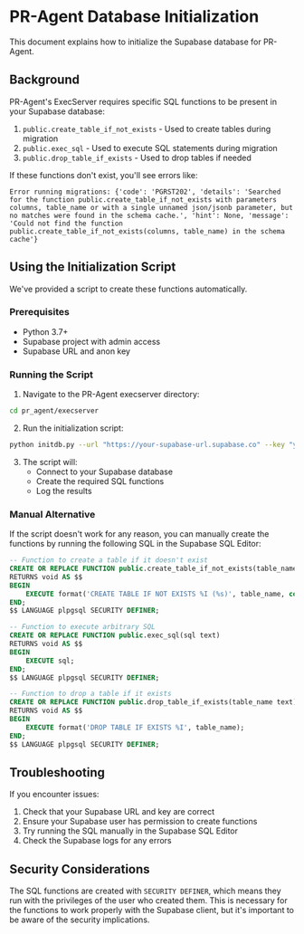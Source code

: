 # PR-Agent Database Initialization

This document explains how to initialize the Supabase database for PR-Agent.

## Background

PR-Agent's ExecServer requires specific SQL functions to be present in your Supabase database:

1. `public.create_table_if_not_exists` - Used to create tables during migration
2. `public.exec_sql` - Used to execute SQL statements during migration
3. `public.drop_table_if_exists` - Used to drop tables if needed

If these functions don't exist, you'll see errors like:

```
Error running migrations: {'code': 'PGRST202', 'details': 'Searched for the function public.create_table_if_not_exists with parameters columns, table_name or with a single unnamed json/jsonb parameter, but no matches were found in the schema cache.', 'hint': None, 'message': 'Could not find the function public.create_table_if_not_exists(columns, table_name) in the schema cache'}
```

## Using the Initialization Script

We've provided a script to create these functions automatically.

### Prerequisites

- Python 3.7+
- Supabase project with admin access
- Supabase URL and anon key

### Running the Script

1. Navigate to the PR-Agent execserver directory:

```bash
cd pr_agent/execserver
```

2. Run the initialization script:

```bash
python initdb.py --url "https://your-supabase-url.supabase.co" --key "your-supabase-anon-key"
```

3. The script will:
   - Connect to your Supabase database
   - Create the required SQL functions
   - Log the results

### Manual Alternative

If the script doesn't work for any reason, you can manually create the functions by running the following SQL in the Supabase SQL Editor:

```sql
-- Function to create a table if it doesn't exist
CREATE OR REPLACE FUNCTION public.create_table_if_not_exists(table_name text, columns text) 
RETURNS void AS $$
BEGIN
    EXECUTE format('CREATE TABLE IF NOT EXISTS %I (%s)', table_name, columns);
END;
$$ LANGUAGE plpgsql SECURITY DEFINER;

-- Function to execute arbitrary SQL
CREATE OR REPLACE FUNCTION public.exec_sql(sql text) 
RETURNS void AS $$
BEGIN
    EXECUTE sql;
END;
$$ LANGUAGE plpgsql SECURITY DEFINER;

-- Function to drop a table if it exists
CREATE OR REPLACE FUNCTION public.drop_table_if_exists(table_name text) 
RETURNS void AS $$
BEGIN
    EXECUTE format('DROP TABLE IF EXISTS %I', table_name);
END;
$$ LANGUAGE plpgsql SECURITY DEFINER;
```

## Troubleshooting

If you encounter issues:

1. Check that your Supabase URL and key are correct
2. Ensure your Supabase user has permission to create functions
3. Try running the SQL manually in the Supabase SQL Editor
4. Check the Supabase logs for any errors

## Security Considerations

The SQL functions are created with `SECURITY DEFINER`, which means they run with the privileges of the user who created them. This is necessary for the functions to work properly with the Supabase client, but it's important to be aware of the security implications.
